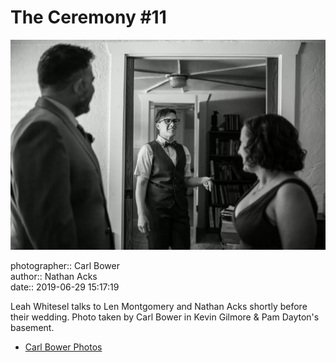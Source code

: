 # The Ceremony #11

![Leah Whitesel talks to Len Montgomery and Nathan Acks](assets/2019-06-29-set-1-the-ceremony-11.webp)

photographer:: Carl Bower  
author:: Nathan Acks  
date:: 2019-06-29 15:17:19

Leah Whitesel talks to Len Montgomery and Nathan Acks shortly before their wedding. Photo taken by Carl Bower in Kevin Gilmore & Pam Dayton's basement.

* [Carl Bower Photos](https://carlbowerphotos.com)
